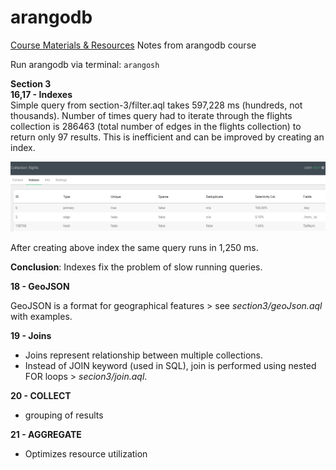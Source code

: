 # arangodb

[Course Materials & Resources](https://arangodb.com/learn/first-day/udemy/)
Notes from arangodb course

Run arangodb via terminal: `arangosh`

**Section 3** <br>
**16,17 - Indexes** <br>
Simple query from section-3/filter.aql takes 597,228 ms (hundreds, not thousands). Number of times query had to iterate through the flights collection is 286463 (total number of edges in the flights collection) to return only 97 results. This is inefficient and can be improved by creating an index.

![Alt text](image.png)

After creating above index the same query runs in 1,250 ms.

**Conclusion**: Indexes fix the problem of slow running queries.

**18 - GeoJSON** <br>

GeoJSON is a format for geographical features > see *section3/geoJson.aql* with examples.

**19 - Joins** <br>

- Joins represent relationship between multiple collections.
- Instead of JOIN keyword (used in SQL), join is performed using nested FOR loops > *secion3/join.aql*.

**20 - COLLECT** <br>
- grouping of results

**21 - AGGREGATE** <br>
- Optimizes resource utilization

